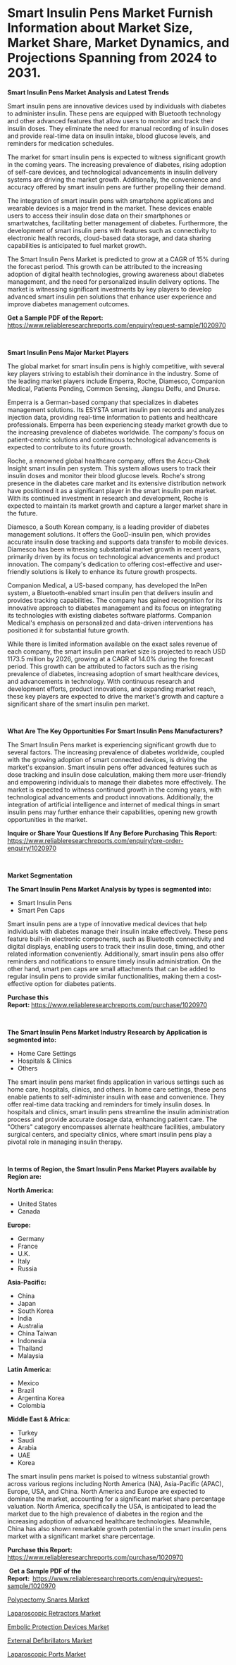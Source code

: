 <p><h1>Smart Insulin Pens Market Furnish Information about Market Size, Market Share, Market Dynamics, and Projections Spanning from 2024 to 2031.</h1></p><p><strong>Smart Insulin Pens Market Analysis and Latest Trends</strong></p>
<p><p>Smart insulin pens are innovative devices used by individuals with diabetes to administer insulin. These pens are equipped with Bluetooth technology and other advanced features that allow users to monitor and track their insulin doses. They eliminate the need for manual recording of insulin doses and provide real-time data on insulin intake, blood glucose levels, and reminders for medication schedules.</p><p>The market for smart insulin pens is expected to witness significant growth in the coming years. The increasing prevalence of diabetes, rising adoption of self-care devices, and technological advancements in insulin delivery systems are driving the market growth. Additionally, the convenience and accuracy offered by smart insulin pens are further propelling their demand.</p><p>The integration of smart insulin pens with smartphone applications and wearable devices is a major trend in the market. These devices enable users to access their insulin dose data on their smartphones or smartwatches, facilitating better management of diabetes. Furthermore, the development of smart insulin pens with features such as connectivity to electronic health records, cloud-based data storage, and data sharing capabilities is anticipated to fuel market growth.</p><p>The Smart Insulin Pens Market is predicted to grow at a CAGR of 15% during the forecast period. This growth can be attributed to the increasing adoption of digital health technologies, growing awareness about diabetes management, and the need for personalized insulin delivery options. The market is witnessing significant investments by key players to develop advanced smart insulin pen solutions that enhance user experience and improve diabetes management outcomes.</p></p>
<p><strong>Get a Sample PDF of the Report:&nbsp;</strong> <a href="https://www.reliableresearchreports.com/enquiry/request-sample/1020970">https://www.reliableresearchreports.com/enquiry/request-sample/1020970</a></p>
<p>&nbsp;</p>
<p><strong>Smart Insulin Pens Major Market Players</strong></p>
<p><p>The global market for smart insulin pens is highly competitive, with several key players striving to establish their dominance in the industry. Some of the leading market players include Emperra, Roche, Diamesco, Companion Medical, Patients Pending, Common Sensing, Jiangsu Delfu, and Dnurse.</p><p>Emperra is a German-based company that specializes in diabetes management solutions. Its ESYSTA smart insulin pen records and analyzes injection data, providing real-time information to patients and healthcare professionals. Emperra has been experiencing steady market growth due to the increasing prevalence of diabetes worldwide. The company's focus on patient-centric solutions and continuous technological advancements is expected to contribute to its future growth.</p><p>Roche, a renowned global healthcare company, offers the Accu-Chek Insight smart insulin pen system. This system allows users to track their insulin doses and monitor their blood glucose levels. Roche's strong presence in the diabetes care market and its extensive distribution network have positioned it as a significant player in the smart insulin pen market. With its continued investment in research and development, Roche is expected to maintain its market growth and capture a larger market share in the future.</p><p>Diamesco, a South Korean company, is a leading provider of diabetes management solutions. It offers the GooD-insulin pen, which provides accurate insulin dose tracking and supports data transfer to mobile devices. Diamesco has been witnessing substantial market growth in recent years, primarily driven by its focus on technological advancements and product innovation. The company's dedication to offering cost-effective and user-friendly solutions is likely to enhance its future growth prospects.</p><p>Companion Medical, a US-based company, has developed the InPen system, a Bluetooth-enabled smart insulin pen that delivers insulin and provides tracking capabilities. The company has gained recognition for its innovative approach to diabetes management and its focus on integrating its technologies with existing diabetes software platforms. Companion Medical's emphasis on personalized and data-driven interventions has positioned it for substantial future growth.</p><p>While there is limited information available on the exact sales revenue of each company, the smart insulin pen market size is projected to reach USD 1173.5 million by 2026, growing at a CAGR of 14.0% during the forecast period. This growth can be attributed to factors such as the rising prevalence of diabetes, increasing adoption of smart healthcare devices, and advancements in technology. With continuous research and development efforts, product innovations, and expanding market reach, these key players are expected to drive the market's growth and capture a significant share of the smart insulin pen market.</p></p>
<p>&nbsp;</p>
<p><strong>What Are The Key Opportunities For Smart Insulin Pens Manufacturers?</strong></p>
<p><p>The Smart Insulin Pens market is experiencing significant growth due to several factors. The increasing prevalence of diabetes worldwide, coupled with the growing adoption of smart connected devices, is driving the market's expansion. Smart insulin pens offer advanced features such as dose tracking and insulin dose calculation, making them more user-friendly and empowering individuals to manage their diabetes more effectively. The market is expected to witness continued growth in the coming years, with technological advancements and product innovations. Additionally, the integration of artificial intelligence and internet of medical things in smart insulin pens may further enhance their capabilities, opening new growth opportunities in the market.</p></p>
<p><strong>Inquire or Share Your Questions If Any Before Purchasing This Report:</strong> <a href="https://www.reliableresearchreports.com/enquiry/pre-order-enquiry/1020970">https://www.reliableresearchreports.com/enquiry/pre-order-enquiry/1020970</a></p>
<p>&nbsp;</p>
<p><strong>Market Segmentation</strong></p>
<p><strong>The Smart Insulin Pens Market Analysis by types is segmented into:</strong></p>
<p><ul><li>Smart Insulin Pens</li><li>Smart Pen Caps</li></ul></p>
<p><p>Smart insulin pens are a type of innovative medical devices that help individuals with diabetes manage their insulin intake effectively. These pens feature built-in electronic components, such as Bluetooth connectivity and digital displays, enabling users to track their insulin dose, timing, and other related information conveniently. Additionally, smart insulin pens also offer reminders and notifications to ensure timely insulin administration. On the other hand, smart pen caps are small attachments that can be added to regular insulin pens to provide similar functionalities, making them a cost-effective option for diabetes patients.</p></p>
<p><strong>Purchase this Report:&nbsp;</strong><a href="https://www.reliableresearchreports.com/purchase/1020970">https://www.reliableresearchreports.com/purchase/1020970</a></p>
<p>&nbsp;</p>
<p><strong>The Smart Insulin Pens Market Industry Research by Application is segmented into:</strong></p>
<p><ul><li>Home Care Settings</li><li>Hospitals & Clinics</li><li>Others</li></ul></p>
<p><p>The smart insulin pens market finds application in various settings such as home care, hospitals, clinics, and others. In home care settings, these pens enable patients to self-administer insulin with ease and convenience. They offer real-time data tracking and reminders for timely insulin doses. In hospitals and clinics, smart insulin pens streamline the insulin administration process and provide accurate dosage data, enhancing patient care. The "Others" category encompasses alternate healthcare facilities, ambulatory surgical centers, and specialty clinics, where smart insulin pens play a pivotal role in managing insulin therapy.</p></p>
<p>&nbsp;</p>
<p><strong>In terms of Region, the Smart Insulin Pens Market Players available by Region are:</strong></p>
<p>
    <p> <strong> North America: </strong>
        <ul>
            <li>United States</li>
            <li>Canada</li>
        </ul>
        </p> 
    <p> <strong> Europe: </strong>
        <ul>
            <li>Germany</li>
            <li>France</li>
            <li>U.K.</li>
            <li>Italy</li>
            <li>Russia</li>
        </ul>
        </p> 
    <p> <strong> Asia-Pacific: </strong>
        <ul>
            <li>China</li>
            <li>Japan</li>
            <li>South Korea</li>
            <li>India</li>
            <li>Australia</li>
            <li>China Taiwan</li>
            <li>Indonesia</li>
            <li>Thailand</li>
            <li>Malaysia</li>
        </ul>
        </p> 
    <p> <strong> Latin America: </strong>
        <ul>
            <li>Mexico</li>
            <li>Brazil</li>
            <li>Argentina Korea</li>
            <li>Colombia</li>
        </ul>
        </p> 
    <p> <strong> Middle East & Africa: </strong>
        <ul>
            <li>Turkey</li>
            <li>Saudi</li>
            <li>Arabia</li>
            <li>UAE</li>
            <li>Korea</li>
        </ul>
    </p>
    </p>
<p><p>The smart insulin pens market is poised to witness substantial growth across various regions including North America (NA), Asia-Pacific (APAC), Europe, USA, and China. North America and Europe are expected to dominate the market, accounting for a significant market share percentage valuation. North America, specifically the USA, is anticipated to lead the market due to the high prevalence of diabetes in the region and the increasing adoption of advanced healthcare technologies. Meanwhile, China has also shown remarkable growth potential in the smart insulin pens market with a significant market share percentage.</p></p>
<p><strong>Purchase this Report: </strong><a href="https://www.reliableresearchreports.com/purchase/1020970">https://www.reliableresearchreports.com/purchase/1020970</a></p>
<p>&nbsp;<strong>Get a Sample PDF of the Report:&nbsp;&nbsp;</strong><a href="https://www.reliableresearchreports.com/enquiry/request-sample/1020970">https://www.reliableresearchreports.com/enquiry/request-sample/1020970</a></p>
<p><strong></strong></p>
<p><p><a href="https://github.com/zeberleansnyderallisonwjfli/Market-Research-Report-List-1/blob/main/polypectomy-snares-market.md">Polypectomy Snares Market</a></p><p><a href="https://github.com/nicoletavirag/Market-Research-Report-List-1/blob/main/laparoscopic-retractors-market.md">Laparoscopic Retractors Market</a></p><p><a href="https://github.com/changoleonlaverguenzanoexiste/Market-Research-Report-List-1/blob/main/embolic-protection-devices-market.md">Embolic Protection Devices Market</a></p><p><a href="https://github.com/mharielmesa/Market-Research-Report-List-1/blob/main/external-defibrillators-market.md">External Defibrillators Market</a></p><p><a href="https://github.com/wwwkeltoum/Market-Research-Report-List-1/blob/main/laparoscopic-ports-market.md">Laparoscopic Ports Market</a></p></p>